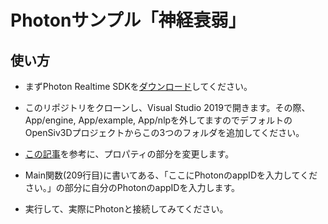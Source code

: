 ﻿# Photonサンプル「神経衰弱」

## 使い方

- まずPhoton Realtime SDKを[ダウンロード](https://www.photonengine.com/ja/sdks#realtime-windows-cpp-sdkrealtimewindows)してください。

- このリポジトリをクローンし、Visual Studio 2019で開きます。その際、App/engine, App/example, App/nlpを外してますのでデフォルトのOpenSiv3Dプロジェクトからこの3つのフォルダを追加してください。

- [この記事](https://qiita.com/makia/items/843eedb37eaf562e122c)を参考に、プロパティの部分を変更します。

- Main関数(209行目)に書いてある、「ここにPhotonのappIDを入力してください。」の部分に自分のPhotonのappIDを入力します。

- 実行して、実際にPhotonと接続してみてください。